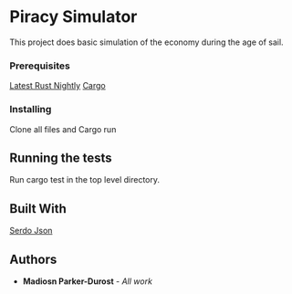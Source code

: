 # Piracy Simulator

This project does basic simulation of the economy during the age of sail.

### Prerequisites

[Latest Rust Nightly](https://doc.rust-lang.org/1.5.0/book/nightly-rust.html)
[Cargo](https://crates.io/)

### Installing

Clone all files and Cargo run 

## Running the tests

Run cargo test in the top level directory.

## Built With
[Serdo Json](https://github.com/serde-rs/json)

## Authors

* **Madiosn Parker-Durost** - *All work* 

